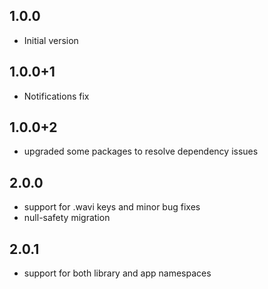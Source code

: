 ## 1.0.0
- Initial version
## 1.0.0+1
- Notifications fix
## 1.0.0+2
- upgraded some packages to resolve dependency issues
## 2.0.0
- support for .wavi keys and minor bug fixes
- null-safety migration

## 2.0.1
- support for both library and app namespaces
